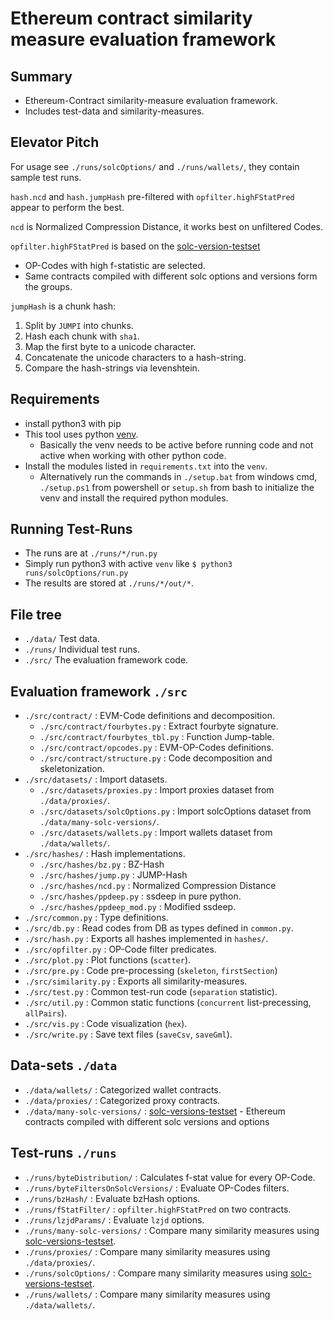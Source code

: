 # Ethereum contract similarity measure evaluation framework
## Summary
- Ethereum-Contract similarity-measure evaluation framework.
- Includes test-data and similarity-measures.

## Elevator Pitch
For usage see `./runs/solcOptions/` and `./runs/wallets/`, they contain sample test runs.

`hash.ncd` and `hash.jumpHash` pre-filtered with `opfilter.highFStatPred` appear to perform the best.

`ncd` is Normalized Compression Distance, it works best on unfiltered Codes.

`opfilter.highFStatPred` is based on the [solc-version-testset](https://github.com/mrNuTz/solc-version-testset)
- OP-Codes with high f-statistic are selected.
- Same contracts compiled with different solc options and versions form the groups.

`jumpHash` is a chunk hash:
1. Split by `JUMPI` into chunks.
1. Hash each chunk with `sha1`.
1. Map the first byte to a unicode character.
1. Concatenate the unicode characters to a hash-string.
1. Compare the hash-strings via levenshtein.

## Requirements
- install python3 with pip
- This tool uses python [venv](https://docs.python.org/3/library/venv.html).
  - Basically the venv needs to be active before running code and not active when working with other
  python code.
- Install the modules listed in `requirements.txt` into the `venv`.
  - Alternatively run the commands in `./setup.bat` from windows cmd, `./setup.ps1` from powershell or `setup.sh`
  from bash to initialize the venv and install the required python modules.

## Running Test-Runs
- The runs are at `./runs/*/run.py`
- Simply run python3 with active `venv` like `$ python3 runs/solcOptions/run.py`
- The results are stored at `./runs/*/out/*`.

## File tree
- `./data/` Test data.
- `./runs/` Individual test runs.
- `./src/` The evaluation framework code.

## Evaluation framework `./src`
- `./src/contract/` : EVM-Code definitions and decomposition.
  - `./src/contract/fourbytes.py` : Extract fourbyte signature.
  - `./src/contract/fourbytes_tbl.py` : Function Jump-table.
  - `./src/contract/opcodes.py` : EVM-OP-Codes definitions.
  - `./src/contract/structure.py` : Code decomposition and skeletonization.
- `./src/datasets/` : Import datasets.
  - `./src/datasets/proxies.py` : Import proxies dataset from `./data/proxies/`.
  - `./src/datasets/solcOptions.py` : Import solcOptions dataset from `./data/many-solc-versions/`.
  - `./src/datasets/wallets.py` : Import wallets dataset from `./data/wallets/`.
- `./src/hashes/` : Hash implementations.
  - `./src/hashes/bz.py` : BZ-Hash
  - `./src/hashes/jump.py` : JUMP-Hash
  - `./src/hashes/ncd.py` : Normalized Compression Distance
  - `./src/hashes/ppdeep.py` : ssdeep in pure python.
  - `./src/hashes/ppdeep_mod.py` : Modified ssdeep.
- `./src/common.py` : Type definitions.
- `./src/db.py` : Read codes from DB as types defined in `common.py`.
- `./src/hash.py` : Exports all hashes implemented in `hashes/`.
- `./src/opfilter.py` : OP-Code filter predicates.
- `./src/plot.py` : Plot functions (`scatter`).
- `./src/pre.py` : Code pre-processing (`skeleton`, `firstSection`)
- `./src/similarity.py` : Exports all similarity-measures.
- `./src/test.py` : Common test-run code (`separation` statistic).
- `./src/util.py` : Common static functions (`concurrent` list-precessing, `allPairs`).
- `./src/vis.py` : Code visualization (`hex`).
- `./src/write.py` : Save text files (`saveCsv`, `saveGml`).

## Data-sets `./data`
- `./data/wallets/` : Categorized wallet contracts.
- `./data/proxies/` : Categorized proxy contracts.
- `./data/many-solc-versions/` :
  [solc-versions-testset](https://github.com/mrNuTz/solc-version-testset) -
  Ethereum contracts compiled with different solc versions and options

## Test-runs `./runs`
- `./runs/byteDistribution/` : Calculates f-stat value for every OP-Code.
- `./runs/byteFiltersOnSolcVersions/` : Evaluate OP-Codes filters.
- `./runs/bzHash/` : Evaluate bzHash options.
- `./runs/fStatFilter/` : `opfilter.highFStatPred` on two contracts.
- `./runs/lzjdParams/` : Evaluate `lzjd` options.
- `./runs/many-solc-versions/` : Compare many similarity measures using [solc-versions-testset](https://github.com/mrNuTz/solc-version-testset).
- `./runs/proxies/` : Compare many similarity measures using `./data/proxies/`.
- `./runs/solcOptions/` : Compare many similarity measures using [solc-versions-testset](https://github.com/mrNuTz/solc-version-testset).
- `./runs/wallets/` : Compare many similarity measures using `./data/wallets/`.
